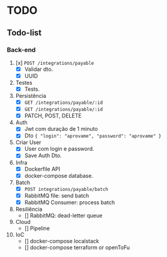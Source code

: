 # TODO
## Todo-list
### Back-end
1. [x] `POST /integrations/payable`
    - [x] Validar dto.
    - [x] UUID
2. Testes
    - [x] Tests.
3. Persistência
    - [x] `GET /integrations/payable/:id`
    - [x] `GET /integrations/payable/:id`
    - [x] PATCH, POST, DELETE
4. Auth
    - [x] Jwt com duração de 1 minuto
    - [x] Dto `{ "login": "aprovame", "password": "aprovame" }`
5. Criar User
    - [x] User com login e password.
    - [x] Save Auth Dto.
6. Infra
    - [x] Dockerfile API
    - [x] docker-compose database.
7. Batch
    - [x] `POST integrations/payable/batch`
    - [x] RabbitMQ file: send batch
    - [x] RabbitMQ Consumer: process batch
8. Resiliência
    - [] RabbitMQ: dead-letter queue
9. Cloud
    - [] Pipeline
10. IoC
    - [] docker-compose localstack
    - [] docker-compose terraform or openToFu

